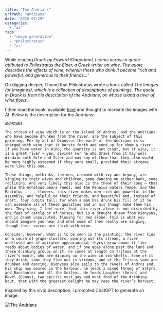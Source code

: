 ```yaml
---
title: "The Andrians"
urlPath: "andrians"
date: "2025-07-29"
categories: 
  - "ai"
tags: 
  - "image generation"
  - "philostratus"
  - "ai"
---
```


While reading <cite>Drunk<cite> by Edward Slingerland, I came across a quote attibuted to Philostratus the Elder, a Greek writer on wine. The quote describes the effects of wine, wherein those who drink it become "rich and powerful, and generous to their friends..."

On digging deeper, I found that Philostratus wrote a book called <cite> The Images <cite> (or <cite>Imagines</cite>), which is a collection of descriptions of paintings. The quote in _Drunk_ is from his description of the Andrians, on whose island a river of wine flows. 

I then read the book, available [here]() and thought to recreate the images with AI. Below is the description for the Andrians:

```
ANDRIANS

The stream of wine which is on the island of Andros, and the Andrians who have become drunken from the river, are the subject of this painting. For by act of Dionysus the earth of the Andrians is so charged with wine that it bursts forth and send up for them a river; if you have water in mind, the quantity is not great, but if wine, it is a great river – yes, divine! For he who draws from it may well disdain both Nile and Ister and may say of them that they also would be more highly esteemed if they were small, provided their streams were like this one.

These things, methinks, the men, crowned with ivy and bryony, are singing to their wives and children, some dancing on either bank, some reclining. And very likely this also is the theme of their song – that while the Acheloüs bears reeds, and the Peneius waters Tempe, and the Pactolus . . . flowers, this river makes men rich and powerful in the assembly, and helpful to their friends, and beautiful and, instead of short, four cubits tall; for when a man has drunk his fill of it he can assemble all of these qualities and in his though make them his own. They sing, I feel sure, that this river alone is not disturbed by the feet of cattle or of horses, but is a draught drawn from Dionysus, and is drunk unpolluted, flowing for men alone. This is what you should imagine you hear and what some of them really are singing, though their voices are thick with wine.

Consider, however, what is to be seen in the painting: The river lies on a couch of grape-clusters, pouring out its stream, a river undiluted and of agitated appearance44; thyrsi grow about it like reeds about bodies of water, and if one goes alone past the land and these drinking groups on it, he comes at length on Tritons at the river’s mouth, who are dipping up the wine in sea-shells. Some of it they drink, some they flow out in streams, and of the Tritons some are drunken and dancing. Dionysus also sails to the revels of Andros and, his ship now moored in the harbour, he leads a mixed throng of Satyrs and Bacchantes and all the Seileni. He leads Laughter (Gelon) and Revel (Comus), two spirits most gay and most fond of the drinking-bout, that with the greatest delight he may reap the river’s harvest.
```

Inspired by this vivid description, I prompted ChatGPT to  generate an image:

![The Andrians](../assets/img/theandrians.png)
